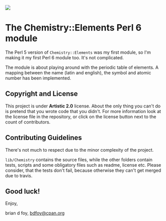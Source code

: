 [![](https://travis-ci.org/briandfoy/perl6-chemistry-elements.svg?branch=master)](https://travis-ci.org/briandfoy/perl6-chemistry-elements)

# The Chemistry::Elements Perl 6 module

The Perl 5 version of `Chemistry::Elements` was my first module, so
I'm making it my first Perl 6 module too. It's not complicated.

The module is about playing around with the periodic table of elements. A mapping between the name (latin and english), the symbol and atomic number has been implemented.

## Copyright and License

This project is under **Artistic 2.0** license. 
About the only thing you can't do is pretend that you wrote code that you didn't. For more information look at the license file in the repository, or click on the license button next to the count of contributors.

## Contributing Guidelines

There's not much to respect due to the minor complexity of the project. 

`lib/Chemistry` contains the source files, while the other folders contain tests, scripts and some obligatory files such as readme, license etc. Please consider, that the tests don't fail, because otherwise they can't get merged due to travis.

## Good luck!

Enjoy,

brian d foy, bdfoy@cpan.org
